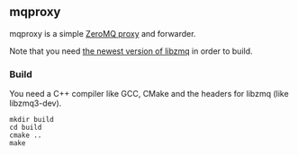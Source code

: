 ## mqproxy

mqproxy is a simple [ZeroMQ proxy](http://api.zeromq.org/3-2:zmq-proxy)
and forwarder.

Note that you need [the newest version of libzmq](https://github.com/zeromq/libzmq)
in order to build.

### Build

You need a C++ compiler like GCC, CMake and the headers for libzmq
(like libzmq3-dev).

```
mkdir build
cd build
cmake ..
make
```
